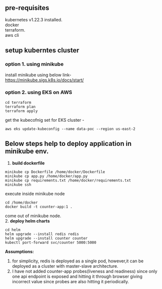 ## pre-requisites
kubernetes v1.22.3 installed.    
docker     
terraform.      
aws cli       



## setup kuberntes cluster
### option 1. using minikube
install minikube using below link-    
https://minikube.sigs.k8s.io/docs/start/     

### option 2. using EKS on AWS
```
cd terraform
terraform plan
terraform apply
```

get the kubecofnig set for EKS cluster -     
```
aws eks update-kubeconfig --name data-poc --region us-east-2
```

## Below steps help to deploy application in minikube env.
1. **build dockerfile**
```
minikube cp Dockerfile /home/docker/Dockerfile
minikube cp app.py /home/docker/app.py
minikube cp requirements.txt /home/docker/requirements.txt
minikube ssh
```
execute inside minikube node      
```
cd /home/docker
docker build -t counter-app:1 .
```
come out of minikube node.      
2. **deploy helm charts**         
```
cd helm
helm upgrade --install redis redis
helm upgrade --install counter counter
kubectl port-forward svc/counter 5000:5000
```




**Assumptions:**
1. for simplicity, redis is deployed as a single pod, however,it can be deployed as a cluster with master-slave architecture.
2. I have not added counter-app probes(liveness and readiness)  since only one api endpoint is exposed and hitting it through browser giving incorrect value since probes are also hitting it periodically.
